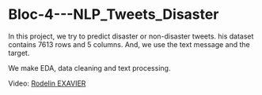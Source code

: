 # Bloc-4---NLP_Tweets_Disaster

In this project, we try to predict disaster or non-disaster tweets. 
his dataset contains 7613 rows and 5 columns. And, we use the text message and the target. 

We make EDA, data cleaning and  text processing.

Video: [Rodelin EXAVIER](https://share.vidyard.com/watch/qwMSnhd8BR417zUYzxLBxv?)
